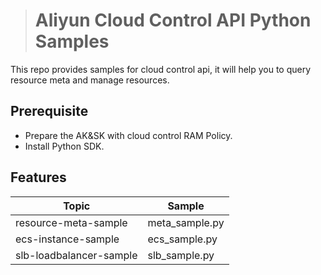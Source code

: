 > # Aliyun Cloud Control API Python Samples

This repo provides samples for cloud control api, it will help you to query resource meta and manage resources.

## Prerequisite

* Prepare the AK&SK with cloud control RAM Policy.
* Install Python SDK.

## Features

<table>
    <thead>
      <tr>
         <th>Topic</th>
         <th>Sample</th>
        </tr>
    </thead>
    <tbody>
        <tr>
            <td>resource-meta-sample</td>
            <td>meta_sample.py</td>
        </tr>
        <tr>
            <td>ecs-instance-sample</td>
            <td>ecs_sample.py</td>
        </tr>
        <tr>
            <td>slb-loadbalancer-sample</td>
            <td>slb_sample.py</td>
        </tr>
    </tbody>
</table>